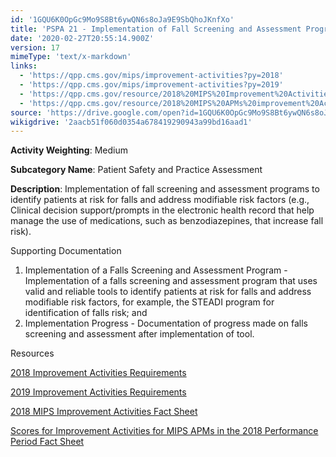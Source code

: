 ```yaml
---
id: '1GQU6K0OpGc9Mo9S8Bt6ywQN6s8oJa9E9SbQhoJKnfXo'
title: 'PSPA 21 - Implementation of Fall Screening and Assessment Programs'
date: '2020-02-27T20:55:14.900Z'
version: 17
mimeType: 'text/x-markdown'
links:
  - 'https://qpp.cms.gov/mips/improvement-activities?py=2018'
  - 'https://qpp.cms.gov/mips/improvement-activities?py=2019'
  - 'https://qpp.cms.gov/resource/2018%20MIPS%20Improvement%20Activities%20Fact%20Sheet'
  - 'https://qpp.cms.gov/resource/2018%20MIPS%20APMs%20improvement%20Activities%20scores%20fact%20sheet'
source: 'https://drive.google.com/open?id=1GQU6K0OpGc9Mo9S8Bt6ywQN6s8oJa9E9SbQhoJKnfXo'
wikigdrive: '2aacb51f060d0354a678419290943a99bd16aad1'
---
```

**Activity Weighting**: Medium

**Subcategory Name**: Patient Safety and Practice Assessment

**Description**: Implementation of fall screening and assessment programs to identify patients at risk for falls and address modifiable risk factors (e.g., Clinical decision support/prompts in the electronic health record that help manage the use of medications, such as benzodiazepines, that increase fall risk).

Supporting Documentation

1. Implementation of a Falls Screening and Assessment Program - Implementation of a falls screening and assessment program that uses valid and reliable tools to identify patients at risk for falls and address modifiable risk factors, for example, the STEADI program for identification of falls risk; and
2. Implementation Progress - Documentation of progress made on falls screening and assessment after implementation of tool.

Resources

[2018 Improvement Activities Requirements](https://qpp.cms.gov/mips/improvement-activities?py=2018)

[2019 Improvement Activities Requirements](https://qpp.cms.gov/mips/improvement-activities?py=2019)

[2018 MIPS Improvement Activities Fact Sheet](https://qpp.cms.gov/resource/2018%20MIPS%20Improvement%20Activities%20Fact%20Sheet)

[Scores for Improvement Activities for MIPS APMs in the 2018 Performance Period Fact Sheet](https://qpp.cms.gov/resource/2018%20MIPS%20APMs%20improvement%20Activities%20scores%20fact%20sheet)
